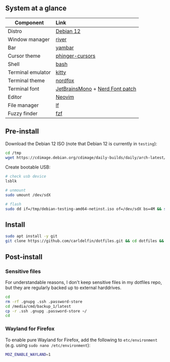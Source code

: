 ## System at a glance <a name = "system_at_a_glance"></a>

| Component           | Link                                            |
| --------------------| :-----------------------------------------------|
| Distro              | [Debian 12](https://wiki.debian.org/DebianBookworm)|
| Window manager      | [river](https://github.com/riverwm/river)|
| Bar                 | [yambar](https://codeberg.org/dnkl/yambar)|
| Cursor theme        | [phinger-cursors](https://github.com/phisch/phinger-cursors)|
| Shell               | [bash](https://www.gnu.org/software/bash/)|
| Terminal emulator   | [kitty](https://sw.kovidgoyal.net/kitty/)|
| Terminal theme      | [nordfox](https://github.com/EdenEast/nightfox.nvim/blob/main/extra/nordfox/nightfox_kitty.conf)|
| Terminal font       | [JetBrainsMono](https://github.com/JetBrains/JetBrainsMono) + [Nerd Font patch](https://www.nerdfonts.com/font-downloads)|
| Editor              | [Neovim](https://neovim.io/)|
| File manager        | [lf](https://github.com/gokcehan/lf)|
| Fuzzy finder        | [fzf](https://github.com/junegunn/fzf)|

## Pre-install

Download the Debian 12 ISO (note that Debian 12 is currently in `testing`):

```bash
cd /tmp
wget https://cdimage.debian.org/cdimage/daily-builds/daily/arch-latest/amd64/iso-cd/debian-testing-amd64-netinst.iso-cd
```

Create bootable USB:

```bash
# check usb device
lsblk

# unmount
sudo umount /dev/sdX

# flash
sudo dd if=/tmp/debian-testing-amd64-netinst.iso of=/dev/sdX bs=4M && sync
```

## Install

```bash
sudo apt install -y git
git clone https://github.com/carldelfin/dotfiles.git && cd dotfiles && bash build.sh
```

## Post-install

### Sensitive files

For understandable reasons, I don't keep sensitive files in my dotfiles repo, but they are regularly backed up to external harddrives. 

```bash
cd
rm -rf .gnupg .ssh .password-store 
cd /media/cmd/backup_1/latest
cp -r .ssh .gnupg .password-store ~/
cd
```

### Wayland for Firefox

To enable pure Wayland for Firefox, add the following to `etc/environment` (e.g. using `sudo nano /etc/environment`):

```bash
MOZ_ENABLE_WAYLAND=1
```


